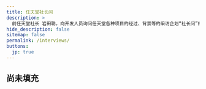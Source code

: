 ```yaml
---
title: 任天堂社长问
description: >
  前任天堂社长 岩田聪，向开发人员询问任天堂各种项目的经过、背景等的采访企划“社长问”的链接集。<br>本页面下链接均转载自任天堂官网：<br><https://www.nintendo.co.jp/corporate/links/index.html><br>以下列表为官方繁体中文版。顶部菜单栏中的地球🌍图标可一键切换简繁中文。
hide_description: false
sitemap: false
permalink: /interviews/
buttons:
  jp: true
---
```


## 尚未填充
